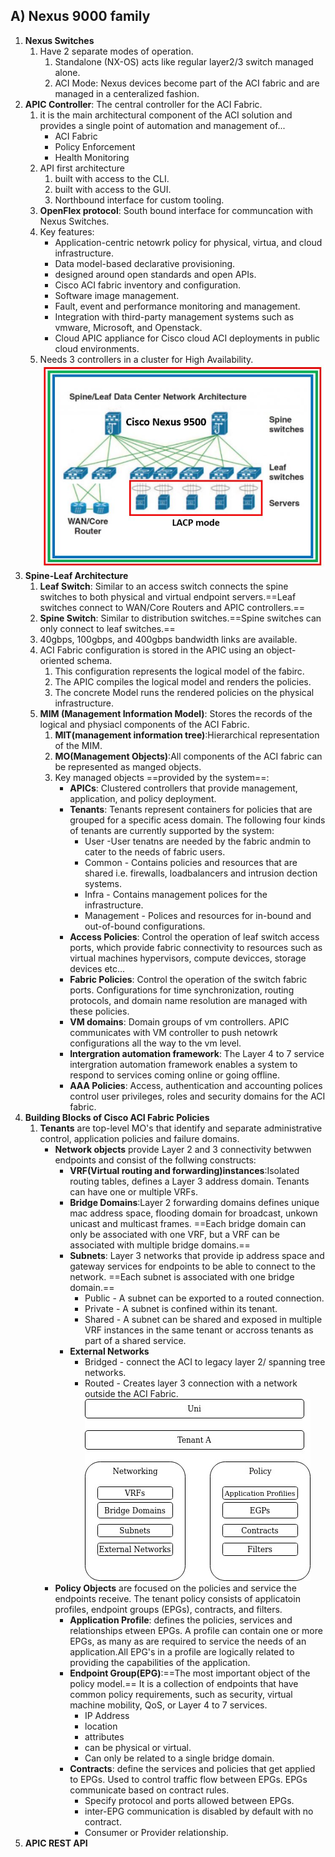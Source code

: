 ## A) Nexus 9000 family

1. **Nexus Switches**
   1. Have 2 separate modes of operation.
      1. Standalone (NX-OS) acts like regular layer2/3 switch managed alone.
      2. ACI Mode: Nexus devices become part of the ACI fabric and are managed in a centeralized fashion.
2. **APIC Controller**: The central controller for the ACI Fabric.
   1.  it is the main architectural component of the ACI solution and provides a single point of automation and management of...
       - ACI Fabric
       - Policy Enforcement
       - Health Monitoring
    2. API first architecture 
       1. built with access to the CLI.
       2. built with access to the GUI.
       3. Northbound interface for custom tooling.
    3. **OpenFlex protocol**: South bound interface for communcation with Nexus Switches.
    4. Key features:
        - Application-centric netowrk policy for physical, virtua, and cloud infrastructure.
        - Data model-based declarative provisioning.
        - designed around open standards and open APIs.
        - Cisco ACI fabric inventory and configuration.
        - Software image management.
        - Fault, event and performance monitoring and management.
        - Integration with third-party management systems such as vmware, Microsoft, and Openstack.
        - Cloud APIC appliance for Cisco cloud ACI deployments in public cloud environments. 
    5. Needs 3 controllers in a cluster for High Availability.
   ![ACI Topology](spineleaf.JPG)
3. **Spine-Leaf Architecture** 
   1. **Leaf Switch**: Similar to an access switch connects the spine switches to both physical and virtual endpoint servers.==Leaf switches connect to WAN/Core Routers and APIC controllers.==
   2. **Spine Switch**: Similar to distribution switches.==Spine switches can only connect to leaf switches.==
   3. 40gbps, 100gbps, and 400gbps bandwidth links are available.
   4. ACI Fabric configuration is stored in the APIC using an object-oriented schema.
      1. This configuration represents the logical model of the fabirc.
      2. The APIC compiles the logical model and renders the policies.
      3. The concrete Model runs the rendered policies on the physical infrastructure.
   5. **MIM (Management Information Model)**: Stores the records of the logical and physiacl components of the ACI Fabric.
      1. **MIT(management information tree)**:Hierarchical representation of the MIM.
      2. **MO(Management Objects)**:All components of the ACI fabric can be represented as manged objects.  
      3. Key managed objects ==provided by the system==:
            - **APICs**: Clustered controllers that provide management, application, and policy deployment.
            - **Tenants**: Tenants represent containers for policies that are grouped for a specific acess domain. The following four kinds of tenants are currently supported by the system:
              - User -User tenatns are needed by the fabric andmin to cater to the needs of fabric users.
              - Common - Contains policies and resources that are shared i.e. firewalls, loadbalancers and intrusion dection systems.
              - Infra - Contains management polices for the infrastructure. 
              - Management - Polices and resources for in-bound and out-of-bound configurations.
            - **Access Policies**: Control the operation of leaf switch access ports, which provide fabric connectivity to resources such as virtual machines hypervisors, compute devicces, storage devices etc...
            - **Fabric Policies**: Control the operation of the switch fabric ports. Configurations for time synchronization, routing protocols, and domain name resolution are managed with these policies.
            - **VM domains**: Domain groups of vm controllers. APIC communicates with VM controller to push netowrk configurations all the way to the vm level.
            - **Intergration automation framework**: The Layer 4 to 7 service intergration automation framework enables a system to respond to services coming online or going offline.
            - **AAA Policies**: Access, authentication and accounting polices control user privileges, roles and security domains for the ACI fabric.
4. **Building Blocks of Cisco ACI Fabric Policies**
   1. **Tenants** are top-level MO's that identify and separate administrative control, application policies and failure domains.
        - **Network objects** provide Layer 2 and 3 connectivity betwwen endpoints and consist of the follwing constructs:
          - **VRF(Virtual routing and forwarding)instances**:Isolated routing tables, defines a Layer 3 address domain. Tenants can have one or multiple VRFs.
          - **Bridge Domains**:Layer 2 forwarding domains defines unique mac address space, flooding domain for broadcast, unkown unicast and multicast frames. ==Each bridge domain can only be associated with one VRF, but a VRF can be associated with multiple bridge domains.==
          - **Subnets**: Layer 3 networks that provide ip address space and gateway services for endpoints to be able to connect to the network. ==Each subnet is associated with one bridge domain.==
            - Public - A subnet can be exported to a routed connection.
            - Private - A subnet is confined within its tenant.
            - Shared - A subnet can be shared and exposed in multiple VRF instances in the same tenant or accross tenants as part of a shared service.
          - **External Networks**
            - Bridged - connect the ACI to legacy layer 2/ spanning tree networks.
            - Routed - Creates layer 3 connection with a network outside the ACI Fabric. 
  ![Tenants](ACI_tenant.jpg)
      - **Policy Objects** are focused on the policies and service the endpoints receive. The tenant policy consists of applicatoin profiles, endpoint groups (EPGs), contracts, and filters.
        - **Application Profile**: defines the policies, services and relationships etween EPGs. A profile can contain one or more EPGs, as many as are required to service the needs of an application.All EPG's in a profile are logically related to providing the capabilities of the application.
        - **Endpoint Group(EPG)**:==The most important object of the policy model.== It is a collection of endpoints that have common policy requirements, such as security, virtual machine mobility, QoS, or Layer 4 to 7 services.
          - IP Address
          - location
          - attributes
          - can be physical or virtual.
          - Can only be related to a single bridge domain.
        - **Contracts**: define the services and policies that get applied to EPGs. Used to control traffic flow between EPGs. EPGs communicate based on contract rules.
          - Specify protocol and ports allowed between EPGs.
          - inter-EPG communication is disabled by default with no contract.
          - Consumer or Provider relationship.
5. **APIC REST API**



















